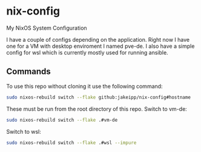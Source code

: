 # nix-config
My NixOS System Configuration

I have a couple of configs depending on the application.
Right now I have one for a VM with desktop enviroment I named pve-de.
I also have a simple config for wsl which is currently mostly used for running ansible. 

## Commands
To use this repo without cloning it use the following command:
```bash
sudo nixos-rebuild switch --flake github:jakeipp/nix-config#hostname
```


These must be run from the root directory of this repo.
Switch to vm-de:
```bash
sudo nixos-rebuild switch --flake .#vm-de
```
Switch to wsl:
```bash
sudo nixos-rebuild switch --flake .#wsl --impure
```

